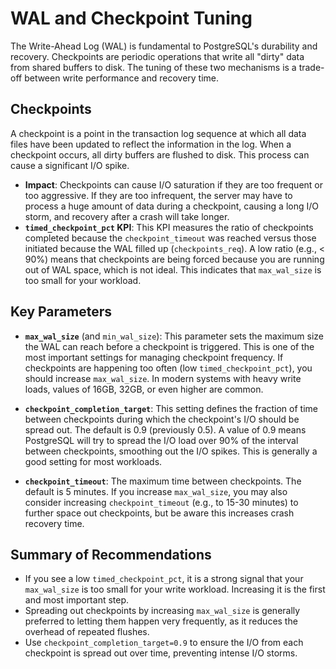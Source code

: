 # WAL and Checkpoint Tuning

The Write-Ahead Log (WAL) is fundamental to PostgreSQL's durability and recovery. Checkpoints are periodic operations that write all "dirty" data from shared buffers to disk. The tuning of these two mechanisms is a trade-off between write performance and recovery time.

## Checkpoints

A checkpoint is a point in the transaction log sequence at which all data files have been updated to reflect the information in the log. When a checkpoint occurs, all dirty buffers are flushed to disk. This process can cause a significant I/O spike.

- **Impact**: Checkpoints can cause I/O saturation if they are too frequent or too aggressive. If they are too infrequent, the server may have to process a huge amount of data during a checkpoint, causing a long I/O storm, and recovery after a crash will take longer.
- **`timed_checkpoint_pct` KPI**: This KPI measures the ratio of checkpoints completed because the `checkpoint_timeout` was reached versus those initiated because the WAL filled up (`checkpoints_req`). A low ratio (e.g., < 90%) means that checkpoints are being forced because you are running out of WAL space, which is not ideal. This indicates that `max_wal_size` is too small for your workload.

## Key Parameters

- **`max_wal_size`** (and `min_wal_size`): This parameter sets the maximum size the WAL can reach before a checkpoint is triggered. This is one of the most important settings for managing checkpoint frequency. If checkpoints are happening too often (low `timed_checkpoint_pct`), you should increase `max_wal_size`. In modern systems with heavy write loads, values of 16GB, 32GB, or even higher are common.

- **`checkpoint_completion_target`**: This setting defines the fraction of time between checkpoints during which the checkpoint's I/O should be spread out. The default is 0.9 (previously 0.5). A value of 0.9 means PostgreSQL will try to spread the I/O load over 90% of the interval between checkpoints, smoothing out the I/O spikes. This is generally a good setting for most workloads.

- **`checkpoint_timeout`**: The maximum time between checkpoints. The default is 5 minutes. If you increase `max_wal_size`, you may also consider increasing `checkpoint_timeout` (e.g., to 15-30 minutes) to further space out checkpoints, but be aware this increases crash recovery time.

## Summary of Recommendations

- If you see a low `timed_checkpoint_pct`, it is a strong signal that your `max_wal_size` is too small for your write workload. Increasing it is the first and most important step.
- Spreading out checkpoints by increasing `max_wal_size` is generally preferred to letting them happen very frequently, as it reduces the overhead of repeated flushes.
- Use `checkpoint_completion_target=0.9` to ensure the I/O from each checkpoint is spread out over time, preventing intense I/O storms.

